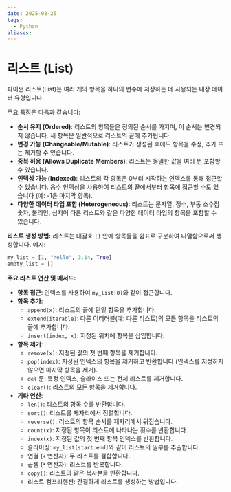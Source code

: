 ```yaml
---
date: 2025-08-25
tags:
  - Python
aliases:
---
```


# 리스트 (List)

파이썬 리스트(List)는 여러 개의 항목을 하나의 변수에 저장하는 데 사용되는 내장 데이터 유형입니다.

주요 특징은 다음과 같습니다:
*   **순서 유지 (Ordered)**: 리스트의 항목들은 정의된 순서를 가지며, 이 순서는 변경되지 않습니다. 새 항목은 일반적으로 리스트의 끝에 추가됩니다.
*   **변경 가능 (Changeable/Mutable)**: 리스트가 생성된 후에도 항목을 수정, 추가 또는 제거할 수 있습니다.
*   **중복 허용 (Allows Duplicate Members)**: 리스트는 동일한 값을 여러 번 포함할 수 있습니다.
*   **인덱싱 가능 (Indexed)**: 리스트의 각 항목은 0부터 시작하는 인덱스를 통해 접근할 수 있습니다. 음수 인덱싱을 사용하여 리스트의 끝에서부터 항목에 접근할 수도 있습니다 (예: -1은 마지막 항목).
*   **다양한 데이터 타입 포함 (Heterogeneous)**: 리스트는 문자열, 정수, 부동 소수점 숫자, 불리언, 심지어 다른 리스트와 같은 다양한 데이터 타입의 항목을 포함할 수 있습니다.

**리스트 생성 방법:**
리스트는 대괄호 `[]` 안에 항목들을 쉼표로 구분하여 나열함으로써 생성합니다.
예시:
```python
my_list = [1, "hello", 3.14, True]
empty_list = []
```

**주요 리스트 연산 및 메서드:**
*   **항목 접근**: 인덱스를 사용하여 `my_list[0]`와 같이 접근합니다.
*   **항목 추가**:
    *   `append(x)`: 리스트의 끝에 단일 항목을 추가합니다.
    *   `extend(iterable)`: 다른 이터러블(예: 다른 리스트)의 모든 항목을 리스트의 끝에 추가합니다.
    *   `insert(index, x)`: 지정된 위치에 항목을 삽입합니다.
*   **항목 제거**:
    *   `remove(x)`: 지정된 값의 첫 번째 항목을 제거합니다.
    *   `pop(index)`: 지정된 인덱스의 항목을 제거하고 반환합니다 (인덱스를 지정하지 않으면 마지막 항목을 제거).
    *   `del` 문: 특정 인덱스, 슬라이스 또는 전체 리스트를 제거합니다.
    *   `clear()`: 리스트의 모든 항목을 제거합니다.
*   **기타 연산**:
    *   `len()`: 리스트의 항목 수를 반환합니다.
    *   `sort()`: 리스트를 제자리에서 정렬합니다.
    *   `reverse()`: 리스트의 항목 순서를 제자리에서 뒤집습니다.
    *   `count(x)`: 지정된 항목이 리스트에 나타나는 횟수를 반환합니다.
    *   `index(x)`: 지정된 값의 첫 번째 항목 인덱스를 반환합니다.
    *   슬라이싱: `my_list[start:end]`와 같이 리스트의 일부를 추출합니다.
    *   연결 (`+` 연산자): 두 리스트를 결합합니다.
    *   곱셈 (`*` 연산자): 리스트를 반복합니다.
    *   `copy()`: 리스트의 얕은 복사본을 반환합니다.
    *   리스트 컴프리헨션: 간결하게 리스트를 생성하는 방법입니다.